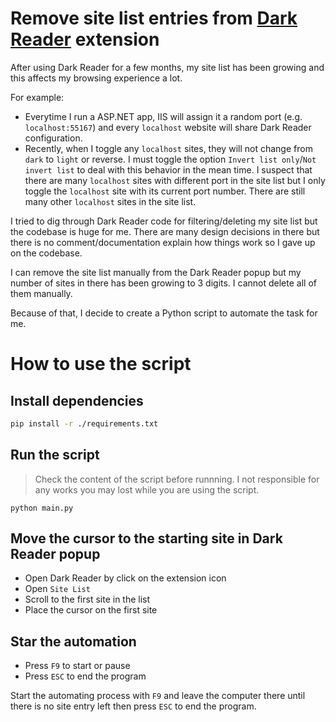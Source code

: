 # Remove site list entries from [Dark Reader](https://github.com/darkreader/darkreader) extension

After using Dark Reader for a few months, my site list has been growing and this affects my browsing experience a lot.

For example:

- Everytime I run a ASP.NET app, IIS will assign it a random port (e.g. `localhost:55167`) and every `localhost` website will share Dark Reader configuration.
- Recently, when I toggle any `localhost` sites, they will not change from `dark` to `light` or reverse. I must toggle the option `Invert list only`/`Not invert list` to deal with this behavior in the mean time. I suspect that there are many `localhost` sites with different port in the site list but I only toggle the `localhost` site with its current port number. There are still many other `localhost` sites in the site list.

I tried to dig through Dark Reader code for filtering/deleting my site list but the codebase is huge for me. There are many design decisions in there but there is no comment/documentation explain how things work so I gave up on the codebase.

I can remove the site list manually from the Dark Reader popup but my number of sites in there has been growing to 3 digits. I cannot delete all of them manually.

Because of that, I decide to create a Python script to automate the task for me.

# How to use the script

## Install dependencies

```bash
pip install -r ./requirements.txt
```

## Run the script

> Check the content of the script before runnning. I not responsible for any works you may lost while you are using the script.

```
python main.py
```

## Move the cursor to the starting site in Dark Reader popup

- Open Dark Reader by click on the extension icon
- Open `Site List`
- Scroll to the first site in the list
- Place the cursor on the first site

## Star the automation

- Press `F9` to start or pause
- Press `ESC` to end the program

Start the automating process with `F9` and leave the computer there until there is no site entry left then press `ESC` to end the program.
